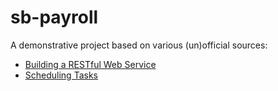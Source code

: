 # sb-payroll

A demonstrative project based on various (un)official sources:

* [Building a RESTful Web Service](https://spring.io/guides/gs/rest-service/)
* [Scheduling Tasks](https://spring.io/guides/gs/scheduling-tasks/)
